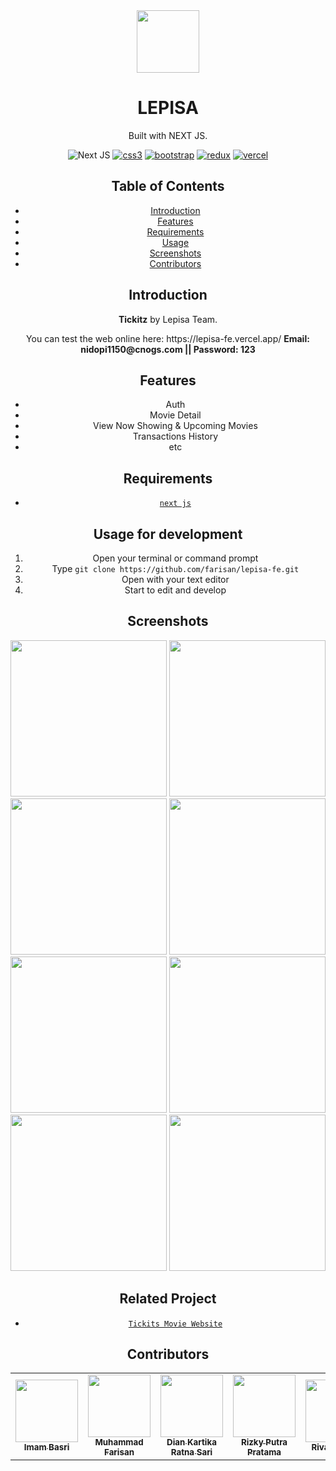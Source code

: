 <center>
<td align="center">
        <a href="https://github.com/rzkiyprtm">
          <img width="100" ; src="./src/assets/readme/logo.png" alt=""><br/>
        </a>
        </td>
<center/>
<h1 align="center">LEPISA</h1>
<p align="center">
  Built with NEXT JS.
</p>

![Next JS](https://img.shields.io/badge/Next-black?style=for-the-badge&logo=next.js&logoColor=white)
[![css3](https://img.shields.io/badge/CSS3-1572B6?style=for-the-badge&logo=css3&logoColor=white)]()
[![bootstrap](https://img.shields.io/badge/Bootstrap-563D7C?style=for-the-badge&logo=bootstrap&logoColor=white)]()
[![redux](https://img.shields.io/badge/Redux-593D88?style=for-the-badge&logo=redux&logoColor=white)]()
[![vercel](https://img.shields.io/badge/Vercel-000000?style=for-the-badge&logo=vercel&logoColor=white)]()

## Table of Contents

- [Introduction](#introduction)
- [Features](#features)
- [Requirements](#requirements)
- [Usage](#usage-for-development)
- [Screenshots](#screenshots)
- [Contributors](#contributors)

## Introduction

<b>Tickitz</b> by Lepisa Team.
<tr>You can test the web online here: https://lepisa-fe.vercel.app/</tr>
<b>Email: nidopi1150@cnogs.com || Password: 123</b>

## Features

- Auth
- Movie Detail
- View Now Showing & Upcoming Movies
- Transactions History
- etc

## Requirements

- [`next js`](https://reactjs.org/)

## Usage for development

1. Open your terminal or command prompt
2. Type `git clone https://github.com/farisan/lepisa-fe.git`
3. Open with your text editor
4. Start to edit and develop

## Screenshots

<div align="center">
    <img width="250" src="./src/assets/readme/11.jpeg">
    <img width="250" src="./src/assets/readme/22.jpeg">
    <img width="250" src="./src/assets/readme/33.jpeg">
    <img width="250" src="./src/assets/readme/44.jpeg">
    <img width="250" src="./src/assets/readme/55.jpeg">
    <img width="250" src="./src/assets/readme/66.jpeg">
    <img width="250" src="./src/assets/readme/77.jpeg">
    <img width="250" src="./src/assets/readme/88.jpeg">
</div>

## Related Project
* [`Tickits Movie Website`](https://github.com/rzkiyprtm/monlight-wallet)

## Contributors

<center>
  <table>
    <tr>
      <td align="center">
        <a href="https://github.com/rzkiyprtm">
          <img width="100" ; src="/home/pratama/monlight-wallet/src/assets/gue.jpg" alt=""><br/>
          <sub><b>Imam Basri</b></sub>
        </a>
        </td>
        <td align="center">
        <a href="https://github.com/rzkiyprtm">
          <img width="100" ; src="/home/pratama/monlight-wallet/src/assets/gue.jpg" alt=""><br/>
          <sub><b>Muhammad Farisan</b></sub>
        </a>
        </td>
        <td align="center">
        <a href="https://github.com/rzkiyprtm">
          <img width="100" ; src="/home/pratama/monlight-wallet/src/assets/gue.jpg" alt=""><br/>
          <sub><b>Dian Kartika Ratna Sari</b></sub>
        </a>
        </td>
        <td align="center">
        <a href="https://github.com/rzkiyprtm">
          <img width="100" ; src="/home/pratama/monlight-wallet/src/assets/gue.jpg" alt=""><br/>
          <sub><b>Rizky Putra Pratama</b></sub>
        </a>
        </td>
        <td align="center">
        <a href="https://github.com/rzkiyprtm">
          <img width="100" ; src="/home/pratama/monlight-wallet/src/assets/gue.jpg" alt=""><br/>
          <sub><b>Rival Alfalah</b></sub>
        </a>
        </td>
  </table>
</center>
